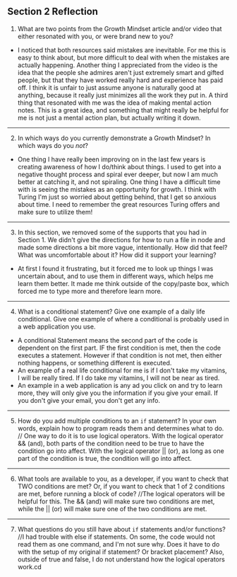 ## Section 2 Reflection

1. What are two points from the Growth Mindset article and/or video that either resonated with you, or were brand new to you?
- I noticed that both resources said mistakes are inevitable. For me this is easy to think about, but more difficult to deal with when the mistakes are actually happening. Another thing I appreciated from the video is the idea that the people she admires aren't just extremely smart and gifted people, but that they have worked really hard and experience has paid off. I think it is unfair to just assume anyone is naturally good at anything, because it really just minimizes all the work they put in. A third thing that resonated with me was the idea of making mental action notes. This is a great idea, and something that might really be helpful for me is not just a mental action plan, but actually writing it down.

---

2. In which ways do you currently demonstrate a Growth Mindset? In which ways do you _not_?
- One thing I have really been improving on in the last few years is creating awareness of how I do/think about things. I used to get into a negative thought process and spiral ever deeper, but now I am much better at catching it, and not spiraling. One thing I have a difficult time with is seeing the mistakes as an opportunity for growth. I think with Turing I'm just so worried about getting behind, that I get so anxious about time. I need to remember the great resources Turing offers and make sure to utilize them!

---

3. In this section, we removed some of the supports that you had in Section 1. We didn't give the directions for how to run a file in node and made some directions a bit more vague, intentionally. How did that feel? What was uncomfortable about it? How did it support your learning?
- At first I found it frustrating, but it forced me to look up things I was uncertain about, and to use them in different ways, which helps me learn them better. It made me think outside of the copy/paste box, which forced me to type more and therefore learn more.

---

4. What is a conditional statement? Give one example of a daily life conditional. Give one example of where a conditional is probably used in a web application you use.
- A conditional Statement means the second part of the code is dependent on the first part. IF the first condition is met, then the code executes a statement. However if that condition is not met, then either nothing happens, or something different is executed.
- An example of a real life conditional for me is if I don't take my vitamins, I will be really tired. If I do take my vitamins, I will not be near as tired.
- An example in a web application is any ad you click on and try to learn more, they will only give you the information if you give your email. If you don't give your email, you don't get any info.

---

5. How do you add multiple conditions to an `if` statement? In your own words, explain how to program reads them and determines what to do.
// One way to do it is to use logical operators. With the logical operator && (and), both parts of the condition need to be true to have the condition go into affect. With the logical operator || (or), as long as one part of the condition is true, the condition will go into affect.

---

6. What tools are available to you, as a developer, if you want to check that TWO conditions are met? Or, if you want to check that 1 of 2 conditions are met, before running a block of code?
//The logical operators will be helpful for this. The && (and) will make sure two conditions are met, while the || (or) will make sure one of the two conditions are met.

---

7. What questions do you still have about `if` statements and/or functions?
//I had trouble with else if statements. On some, the code would not read them as one command, and I'm not sure why. Does it have to do with the setup of my original if statement? Or bracket placement? Also, outside of true and false, I do not understand how the logical operators work.cd 
